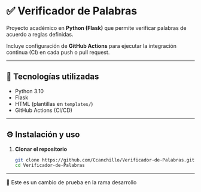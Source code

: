 # ✅ Verificador de Palabras  

Proyecto académico en **Python (Flask)** que permite verificar palabras de acuerdo a reglas definidas.  

Incluye configuración de **GitHub Actions** para ejecutar la integración continua (CI) en cada push o pull request.  

---

## 🚀 Tecnologías utilizadas  
- Python 3.10  
- Flask  
- HTML (plantillas en `templates/`)  
- GitHub Actions (CI/CD)  

---

## ⚙️ Instalación y uso  

1. **Clonar el repositorio**  
   ```bash
   git clone https://github.com/Ccanchillo/Verificador-de-Palabras.git
   cd Verificador-de-Palabras

---
🔹 Este es un cambio de prueba en la rama desarrollo

